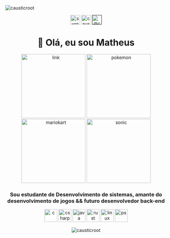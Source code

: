 <!-- Stalker status <!-->
<p align="left"> <img src="https://komarev.com/ghpvc/?username=causticroot&style=plastic&label=Stalker+visits" alt="causticroot" /> </p>
<p align="center">
<!-- Icones !-->
<a href="https://twitter.com/syrgoth" target="blank"><img align="center" src="https://cdn.jsdelivr.net/npm/simple-icons@3.0.1/icons/twitter.svg" alt="syrgoth" height="30" width="30" /></a>
<a href="http://www.linkedin.com/in/causticroot" target="blank"><img align="center" src="https://cdn.jsdelivr.net/npm/simple-icons@3.0.1/icons/linkedin.svg" alt="causticroot" height="30" width="30" /></a>
<a href="" target="blank"><img align="center" src="https://cdn.jsdelivr.net/npm/simple-icons@3.0.1/icons/medium.svg" alt="@causticroot" height="30" width="30" /></a>
</p>

<!-- Header !-->
<h1 align="center">👋 Olá, eu sou Matheus</h1>
<p align="center">
    <img src="https://1.bp.blogspot.com/-dtlGGcPF3-I/U4c7uckursI/AAAAAAAAIEc/maRhHjXFzmM/s1600/Link+6.gif" alt="link" width="200px" height="200px" padding="20px">
    <img src="https://icon-library.com/images/pixel-icon-tumblr/pixel-icon-tumblr-13.jpg" alt="pokemon" width="200px" height="200px" padding="20px">
    <img src="https://66.media.tumblr.com/06ad37efe01d51ffc2f58363fe989653/tumblr_my74o3mTMV1rfjowdo1_500.gif" alt="mariokart" width="200px" height="200px" padding="20px">
    <img src="https://vignette.wikia.nocookie.net/sonic-the-hedgehog/images/3/38/Sonic.gif/revision/latest/top-crop/width/220/height/220?cb=20121229005050&path-prefix=pt-br" alt="sonic" width="200px" height="200px" padding="20px">
</p>
<h3 align="center">Sou estudante de Desenvolvimento de sistemas, amante do desenvolvimento de jogos && futuro desenvolvedor back-end</h3>

<!-- Tecnologias !-->
<p align="center">
<img src="https://devicon.dev/devicon.git/icons/c/c-original.svg" alt="c" width="40" height="40"/>
<img src="https://devicon.dev/devicon.git/icons/csharp/csharp-original.svg" alt="csharp" width="40" height="40"/>
<img src="https://devicon.dev/devicon.git/icons/java/java-original-wordmark.svg" alt="java" width="40" height="40"/>
<img src="https://devicon.dev/devicon.git/icons/rust/rust-plain.svg" alt="rust" width="40" height="40"/>
<img src="https://devicon.dev/devicon.git/icons/linux/linux-original.svg" alt="linux" width="40" height="40"/>
<img src="https://devicon.dev/devicon.git/icons/photoshop/photoshop-plain.svg" alt="ps" width="40" height="40"/>


<p align="center"><img align="center" src="https://github-readme-stats.vercel.app/api?username=causticroot&theme=tokyonight&show_icons=true" alt="causticroot" /></p>

